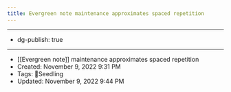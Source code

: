 ```yaml
---
title: Evergreen note maintenance approximates spaced repetition
---
```


- --
- dg-publish: true
- --
- [[Evergreen note]] maintenance approximates spaced repetition
- Created: November 9, 2022 9:31 PM
- Tags: 🌱Seedling
- Updated: November 9, 2022 9:44 PM